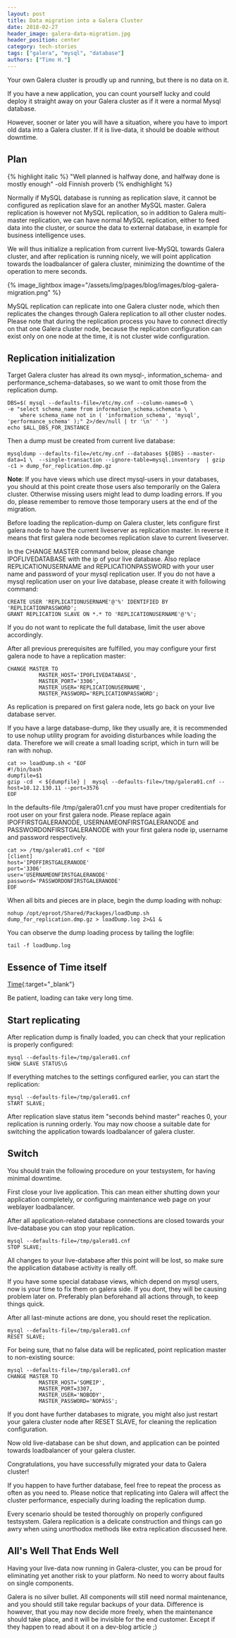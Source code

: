 ```yaml
---
layout: post
title: Data migration into a Galera Cluster
date: 2018-02-27
header_image: galera-data-migration.jpg
header_position: center
category: tech-stories
tags: ["galera", "mysql", "database"]
authors: ["Timo H."]
---
```


Your own Galera cluster is proudly up and running, but there is no data on it.

If you have a new application, you can count yourself lucky and could deploy it straight away on your Galera cluster as if it were a normal Mysql database.

However, sooner or later you will have a situation, where you have to import old data into a Galera cluster. If it is live-data, it should be doable without downtime.

## Plan

{% highlight italic %}
"Well planned is halfway done, and halfway done is mostly enough"
-old Finnish proverb
{% endhighlight %}

Normally if MySQL database is running as replication slave, it cannot be configured as replication slave for an another MySQL master. Galera replication is however not MySQL replication, so in addition to Galera multi-master replication, we can have normal MySQL replication, either to feed data into the cluster, or source the data to external database, in example for business intelligence uses.

We will thus initialize a replication from current live-MySQL towards Galera cluster, and after replication is running nicely, we will point application towards the loadbalancer of galera cluster, minimizing the downtime of the operation to mere seconds.

{% image_lightbox image="/assets/img/pages/blog/images/blog-galera-migration.png" %}

MySQL replication can replicate into one Galera cluster node, which then replicates the changes through Galera replication to all other cluster nodes. Please note that during the replication process you have to connect directly on that one Galera cluster node, because the replicaton configuration can exist only on one node at the time, it is not cluster wide configuration.

## Replication initialization

Target Galera cluster has alread its own mysql-, information_schema- and performance_schema-databases, so we want to omit those from the replication dump.
```
DBS=$( mysql --defaults-file=/etc/my.cnf --column-names=0 \
-e "select schema_name from information_schema.schemata \
    where schema_name not in ( 'information_schema', 'mysql', 'performance_schema' );" 2>/dev/null | tr '\n' ' ')
echo $ALL_DBS_FOR_INSTANCE
```

Then a dump must be created from current live database:
```
mysqldump --defaults-file=/etc/my.cnf --databases ${DBS} --master-data=1 \  --single-transaction --ignore-table=mysql.inventory  | gzip -c1 > dump_for_replication.dmp.gz
```

**Note**:
If you have views which use direct mysql-users in your databases, you should at this point create those users also temporarily on the Galera cluster. Otherwise missing users might lead to dump loading errors. If you do, please remember to remove those temporary users at the end of the migration.

Before loading the replication-dump on Galera cluster, lets configure first galera node to have the current liveserver as replication master. In reverse it means that first galera node becomes replication slave to current liveserver.

In the CHANGE MASTER command below, please change IPOFLIVEDATABASE with the ip of your live database. Also replace REPLICATIONUSERNAME and REPLICATIONPASSWORD with your user name and password of your mysql replication user. If you do not have a mysql replication user on your live database, please create it with following command:
```
CREATE USER 'REPLICATIONUSERNAME'@'%' IDENTIFIED BY 'REPLICATIONPASSWORD';
GRANT REPLICATION SLAVE ON *.* TO 'REPLICATIONUSERNAME'@'%';
```
If you do not want to replicate the full database, limit the user above accordingly.

After all previous prerequisites are fulfilled, you may configure your first galera node to have a replication master:

```
CHANGE MASTER TO
          MASTER_HOST='IPOFLIVEDATABASE',
          MASTER_PORT='3306',
          MASTER_USER='REPLICATIONUSERNAME',
          MASTER_PASSWORD='REPLICATIONPASSWORD';
```

As replication is prepared on first galera node, lets go back on your live database server.

If you have a large database-dump, like they usually are, it is recommended to use nohup utility program for avoiding disturbances while loading the data. Therefore we will create a small loading script, which in turn will be ran with nohup.

```
cat >> loadDump.sh < "EOF
#!/bin/bash
dumpfile=$1
gzip -cd  < ${dumpfile} |  mysql --defaults-file=/tmp/galera01.cnf --host=10.12.130.11 --port=3576
EOF
```

In the defaults-file /tmp/galera01.cnf you must have proper creditentials for root user on your first galera node.
Please replace again IPOFFIRSTGALERANODE, USERNAMEONFIRSTGALERANODE and PASSWORDONFIRSTGALERANODE with your first galera node ip, username and password respectively.

```
cat >> /tmp/galera01.cnf < "EOF
[client]
host='IPOFFIRSTGALERANODE'
port='3306'
user='USERNAMEONFIRSTGALERANODE'
password='PASSWORDONFIRSTGALERANODE'
EOF
```

When all bits and pieces are in place, begin the dump loading with nohup:

```
nohup /opt/eproot/Shared/Packages/loadDump.sh dump_for_replication.dmp.gz > loadDump.log 2>&1 &
```

You can observe the dump loading process by tailing the logfile:
```
tail -f loadDump.log
```

## Essence of Time itself

[Time](https://en.wikipedia.org/wiki/Time){:target="_blank"}

Be patient, loading can take very long time.

## Start replicating

After replication dump is finally loaded, you can check that your replication is properly configured:
```
mysql --defaults-file=/tmp/galera01.cnf
SHOW SLAVE STATUS\G
```

If everything matches to the settings configured earlier, you can start the replication:
```
mysql --defaults-file=/tmp/galera01.cnf
START SLAVE;
```

After replication slave status item "seconds behind master" reaches 0, your replication is running orderly.
You may now choose a suitable date for switching the application towards loadbalancer of galera cluster.

## Switch

You should train the following procedure on your testsystem, for having minimal downtime.

First close your live application. This can mean either shutting down your application completely, or configuring maintenance web page on your weblayer loadbalancer.

After all application-related database connections are closed towards your live-database you can stop your replication.
```
mysql --defaults-file=/tmp/galera01.cnf
STOP SLAVE;
```
All changes to your live-database after this point will be lost, so make sure the application database activity is really off.

If you have some special database views, which depend on mysql users, now is your time to fix them on galera side. If you dont, they will be causing problem later on. Preferably plan beforehand all actions through, to keep things quick.

After all last-minute actions are done, you should reset the replication.

```
mysql --defaults-file=/tmp/galera01.cnf
RESET SLAVE;
```

For being sure, that no false data will be replicated, point replication master to non-existing source:
```
mysql --defaults-file=/tmp/galera01.cnf
CHANGE MASTER TO
          MASTER_HOST='SOMEIP',
          MASTER_PORT=3307,
          MASTER_USER='NOBODY',
          MASTER_PASSWORD='NOPASS';
 ```

If you dont have further databases to migrate, you might also just restart your galera cluster node after RESET SLAVE, for cleaning the replication configuration.

Now old live-database can be shut down, and application can be pointed towards loadbalancer of your galera cluster.

Congratulations, you have successfully migrated your data to Galera cluster!

If you happen to have further database, feel free to repeat the process as often as you need to. Please notice that replicating into Galera will affect the cluster performance, especially during loading the replication dump.

Every scenario should be tested thoroughly on properly configured testsystem. Galera replication is a delicate construction and things can go awry when using unorthodox methods like extra replication discussed here.

## All's Well That Ends Well

Having your live-data now running in Galera-cluster, you can be proud for eliminating yet another risk to your platform. No need to worry about faults on single components.

Galera is no silver bullet. All components will still need normal maintenance, and you should still take regular backups of your data.
Difference is however, that you may now decide more freely, when the maintenance should take place, and it will be invisible for the end customer. Except if they happen to read about it on a dev-blog article ;)
